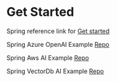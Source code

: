 # Get Started
Spring reference link for [Get started](https://docs.spring.io/spring-ai/reference/getting-started.html)

Spring Azure OpenAI Example [Repo]() 

Spring Aws AI Example [Repo]() 

Spring VectorDb AI Example [Repo]() 

